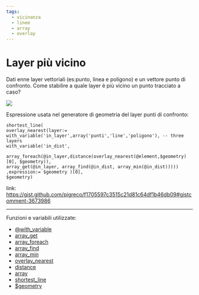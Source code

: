 ```yaml
---
tags:
  - vicinanza
  - linee
  - array
  - overlay
---
```


# Layer più vicino

Dati enne layer vettoriali (es:punto, linea e poligono) e un vettore punto di confronto. Come stabilire a quale layer è più vicino un punto tracciato a caso?

![](https://user-images.githubusercontent.com/7631137/111915642-92965880-8a77-11eb-94ac-6e87f061e91a.gif)

Espressione usata nel generatore di geometria del layer punti di confronto:

```
shortest_line(
overlay_nearest(layer:=
with_variable('in_layer',array('punti','line','poligono'), -- three layers
with_variable('in_dist',
        array_foreach(@in_layer,distance(overlay_nearest(@element,$geometry)[0], $geometry)),
array_get(@in_layer, array_find(@in_dist, array_min(@in_dist)))))
,expression:= $geometry )[0],
$geometry)
```

link: <https://gist.github.com/pigreco/f1705597c3515c21d81c64df1b46db09#gistcomment-3673986>

---

Funzioni e variabili utilizzate:

* [@with_variable](../gr_funzioni/variabili/with_variable.md)
* [array_get](../gr_funzioni/array/array_unico.md#array_get)
* [array_foreach](../gr_funzioni/array/array_unico.md#array_foreach)
* [array_find](../gr_funzioni/array/array_unico.md#array_find)
* [array_min](../gr_funzioni/arrayarray_unico.md#array_min)
* [overlay_nearest](../gr_funzioni/geometria/geometria_unico.md#overlay_nearest)
* [distance](../gr_funzioni/geometria/geometria_unico.md#distance)
* [array](../gr_funzioni/array/array_unico.md#start_point)
* [shortest_line](../gr_funzioni/geometria/geometria_unico.md#shortest_line)
* [$geometry](../gr_funzioni/geometria/geometria_unico.md#geometry)
